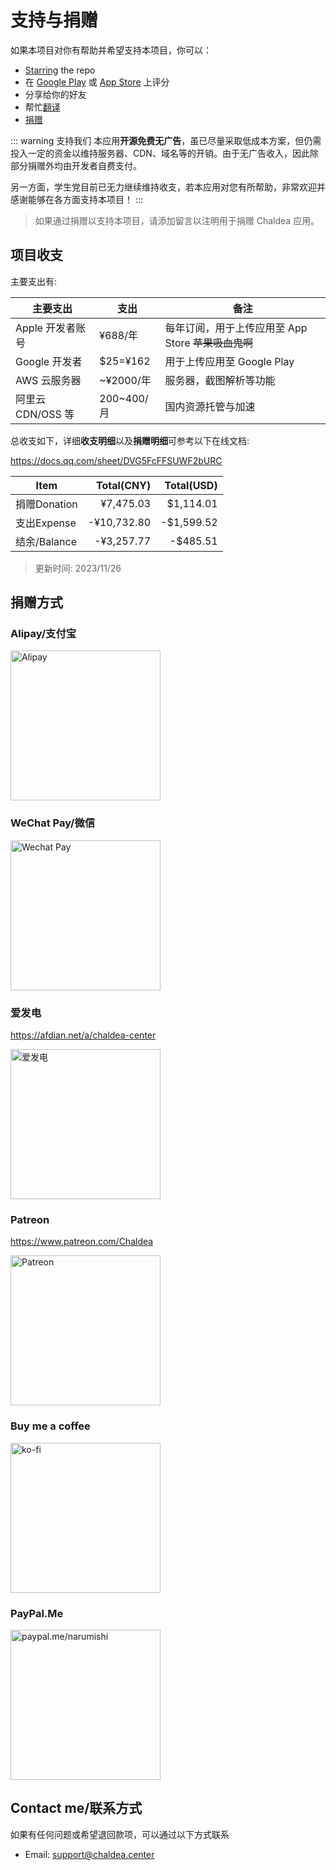 # 支持与捐赠

如果本项目对你有帮助并希望支持本项目，你可以：

- [Starring](https://github.com/chaldea-center/chaldea/stargazers) the repo
- 在 [Google Play](https://play.google.com/store/apps/details?id=cc.narumi.chaldea) 或 [App Store](https://apps.apple.com/us/app/chaldea/id1548713491?itsct=apps_box&itscg=30200) 上评分
- 分享给你的好友
- 帮忙[翻译](./translation.md)
- [捐赠](#捐赠方式)

::: warning 支持我们
本应用**开源免费无广告**，虽已尽量采取低成本方案，但仍需投入一定的资金以维持服务器、CDN、域名等的开销。由于无广告收入，因此除部分捐赠外均由开发者自费支付。

另一方面，学生党目前已无力继续维持收支，若本应用对您有所帮助，非常欢迎并感谢能够在各方面支持本项目！
:::

> 如果通过捐赠以支持本项目，请添加留言以注明用于捐赠 Chaldea 应用。

## 项目收支

主要支出有:

| 主要支出          | 支出       | 备注                                                |
| ----------------- | ---------- | --------------------------------------------------- |
| Apple 开发者账号  | ¥688/年    | 每年订阅，用于上传应用至 App Store ~~苹果吸血鬼啊~~ |
| Google 开发者     | $25=¥162   | 用于上传应用至 Google Play                          |
| AWS 云服务器      | ~¥2000/年  | 服务器，截图解析等功能                              |
| 阿里云 CDN/OSS 等 | 200~400/月 | 国内资源托管与加速                                  |

总收支如下，详细**收支明细**以及**捐赠明细**可参考以下在线文档:

<https://docs.qq.com/sheet/DVG5FcFFSUWF2bURC>

<!-- https://tableconvert.com/zh-cn/ -->

| **Item**     | **Total(CNY)** | **Total(USD)** |
| ------------ | -------------: | -------------: |
| 捐赠Donation |      ¥7,475.03 |      $1,114.01 |
| 支出Expense  |    -¥10,732.80 |     -$1,599.52 |
| 结余/Balance |     -¥3,257.77 |       -$485.51 |

> 更新时间: 2023/11/26

## 捐赠方式

### Alipay/支付宝

<img src="/images/alipay.webp" alt="Alipay" width="240"/>

### WeChat Pay/微信

<img src="/images/wechat_pay.webp" alt="Wechat Pay" width="240"/>

### 爱发电

<https://afdian.net/a/chaldea-center>

<img src="https://data-cn.chaldea.center/public/image/afdian-ChaldeaCenter.jpeg" alt="爱发电" width="240"/>

### Patreon

<https://www.patreon.com/Chaldea>

<img src="https://data-cn.chaldea.center/public/image/Patreon-Chaldea.jpg" alt="Patreon" width="240"/>

### Buy me a coffee

[<img src="/images/kofi2.webp" alt="ko-fi" width="240"/>](https://ko-fi.com/G2G152BDO)

### PayPal.Me

[<img src="https://www.paypalobjects.com/webstatic/mktg/Logo/pp-logo-200px.png" alt="paypal.me/narumishi" width="240"/>](https://paypal.me/narumishi)

## Contact me/联系方式

如果有任何问题或希望退回款项，可以通过以下方式联系

- Email: [support@chaldea.center](mailto:support@chaldea.center)
